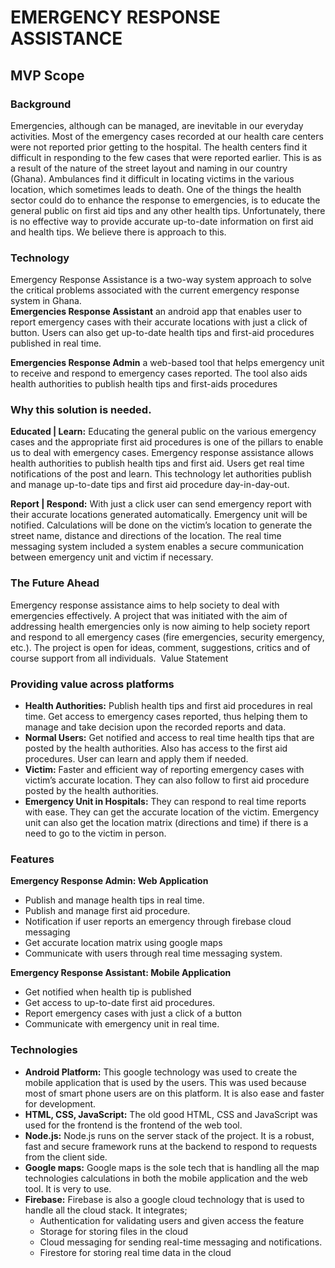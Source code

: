# EMERGENCY RESPONSE ASSISTANCE 
## MVP Scope
### Background
Emergencies, although can be managed, are inevitable in our everyday activities. Most of the emergency cases recorded at our health care centers were not reported prior getting to the hospital. The health centers find it difficult in responding to the few cases that were reported earlier. This is as a result of the nature of the street layout and naming in our country (Ghana). Ambulances find it difficult in locating victims in the various location, which sometimes leads to death. One of the things the health sector could do to enhance the response to emergencies, is to educate the general public on first aid tips and any other health tips. Unfortunately, there is no effective way to provide accurate up-to-date information on first aid and health tips. We believe there is approach to this.
### Technology
Emergency Response Assistance is a two-way system approach to solve the critical problems associated with the current emergency response system in Ghana.  
**Emergencies Response Assistant** an android app that enables user to report emergency cases with their accurate locations with just a click of button. Users can also get up-to-date health tips and first-aid procedures published in real time.  
  
**Emergencies Response Admin** a web-based tool that helps emergency unit to receive and respond to emergency cases reported. The tool also aids health authorities to publish health tips and first-aids procedures  
### Why this solution is needed.
**Educated | Learn:** Educating the general public on the various emergency cases and the appropriate first aid procedures is one of the pillars to enable us to deal with emergency cases. Emergency response assistance allows health authorities to publish health tips and first aid. Users get real time notifications of the post and learn. This technology let authorities publish and manage up-to-date tips and first aid procedure day-in-day-out.    
  
**Report | Respond:** With just a click user can send emergency report with their accurate locations generated automatically. Emergency unit will be notified. Calculations will be done on the victim’s location to generate the street name, distance and directions of the location. The real time messaging system included a system enables a secure communication between emergency unit and victim if necessary.  
### The Future Ahead
Emergency response assistance aims to help society to deal with emergencies effectively. A project that was initiated with the aim of addressing health emergencies only is now aiming to help society report and respond to all emergency cases (fire emergencies, security emergency, etc.). The project is open for ideas, comment, suggestions, critics and of course support from all individuals.&nbsp;
Value Statement
### Providing value across platforms
* **Health Authorities:** Publish health tips and first aid procedures in real time. Get access to emergency cases reported, thus helping them to manage and take decision upon the recorded reports and data.  
* **Normal Users:** Get notified and access to real time health tips that are posted by the health authorities. Also has access to the first aid procedures. User can learn and apply them if needed.  
* **Victim:** Faster and efficient way of reporting emergency cases with victim’s accurate location. They can also follow to first aid procedure posted by the health authorities.  
* **Emergency Unit in Hospitals:** They can respond to real time reports with ease. They can get the accurate location of the victim. Emergency unit can also get the location matrix (directions and time) if there is a need to go to the victim in person.&nbsp;
### Features
**Emergency Response Admin: Web Application**  
* Publish and manage health tips in real time.
* Publish and manage first aid procedure.
* Notification if user reports an emergency through firebase cloud messaging
*	Get accurate location matrix using google maps
*	Communicate with users through real time messaging system.
  
**Emergency Response Assistant: Mobile Application**  
*	Get notified when health tip is published
*	Get access to up-to-date first aid procedures.
*	Report emergency cases with just a click of a button
*	Communicate with emergency unit in real time.
### Technologies
* **Android Platform:** This google technology was used to create the mobile application that is used by the users. This was used because most of smart phone users are on this platform. It is also ease and faster for development.  
* **HTML, CSS, JavaScript:** The old good HTML, CSS and JavaScript was used for the frontend is the frontend of the web tool.   
* **Node.js:** Node.js runs on the server stack of the project. It is a robust, fast and secure framework runs at the backend to respond to requests from the client side.  
* **Google maps:** Google maps is the sole tech that is handling all the map technologies calculations in both the mobile application and the web tool. It is very to use.  
* **Firebase:** Firebase is also a google cloud technology that is used to handle all the cloud stack. It integrates;  
  *	Authentication for validating users and given access the feature
  *	Storage for storing files in the cloud
  *	Cloud messaging for sending real-time messaging and notifications.
  *	Firestore for storing real time data in the cloud
